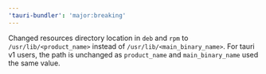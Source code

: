 ```yaml
---
'tauri-bundler': 'major:breaking'
---
```


Changed resources directory location in `deb` and `rpm` to `/usr/lib/<product_name>` instead of `/usr/lib/<main_binary_name>`. For tauri v1 users, the path is unchanged as `product_name` and `main_binary_name` used the same value.
